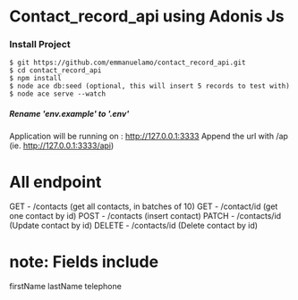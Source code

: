# Contact_record_api using Adonis Js

### Install Project

    $ git https://github.com/emmanuelamo/contact_record_api.git
    $ cd contact_record_api
    $ npm install
    $ node ace db:seed (optional, this will insert 5 records to test with)
    $ node ace serve --watch
    

##### Rename 'env.example' to '.env' 

Application will be running on : http://127.0.0.1:3333
Append the url with /ap (ie. http://127.0.0.1:3333/api)

# All endpoint

GET - /contacts (get all contacts, in batches of 10)
GET - /contact/id (get one contact by id)
POST - /contacts (insert contact)
PATCH - /contacts/id (Update contact by id)
DELETE - /contacts/id (Delete contact by id)

# note: Fields include
firstName
lastName
telephone









  

 
